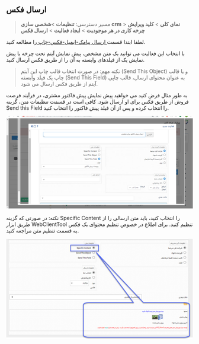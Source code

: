﻿## ارسال فکس

> مسیر دسترسی:  **تنظیمات** >**شخصی سازی crm** > **نمای کلی** > **کلید ویرایش چرخه کاری در هر موجودیت** > **ایجاد فعالیت** > **ارسال فکس**


لطفا ابتدا قسمت[ ارسال پیامک-ایمیل-فکس-چاپ ](https://github.com/1stco/PayamGostarDocs/blob/master/help%202.5.4/Settings/Personalization-crm/Overview/Process-design/Create-a-work-cycle/Activity/Send%20SMS%2C%20email/Send%20SMS%2C%20email.md)را مطالعه کنید.


با انتخاب این فعالیت می توانید یک متن مشخص، پیش نمایش آیتم تحت چرخه یا پیش نمایش یک از فیلدهای وابسته به آن را از طریق فکس ارسال کنید.

> نکته مهم: در صورت انتخاب قالب چاپ این آیتم (Send This Object) و یا قالب چاپ یک فیلد وابسته (Send This Field) به عنوان محتوای ارسال، قالب چاپی آیتم از طریق فکس ارسال می شود.

به طور مثال فرض کنید می خواهید پیش نمایش پیش فاکتور مشتری، در فرآیند فرصت فروش از طریق فکس برای او ارسال شود. کافی است در قسمت تنظیمات متن، گزینه Send this  Field را انتخاب کرده و پس از آن فیلد پیش فاکتور را انتخاب کنید.

![](send-fax.png)

نکته: در صورتی که گزینه Specific Content را انتخاب کنید، باید متن ارسالی را از طریق ابزار WebClientTool تنظیم کنید. برای اطلاع در خصوص تنظیم محتوای یک فکس به قسمت تنظیم متن مراجعه کنید.

![](SendFax2.png)

 
